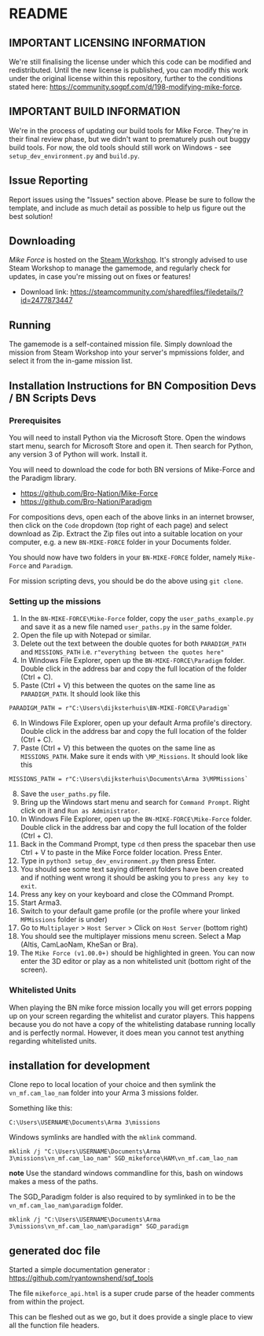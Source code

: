 # README

## IMPORTANT LICENSING INFORMATION

We're still finalising the license under which this code can be modified and redistributed. 
Until the new license is published, you can modify this work under the original license within this repository, further to the conditions stated here: https://community.sogpf.com/d/198-modifying-mike-force.

## IMPORTANT BUILD INFORMATION

We're in the process of updating our build tools for Mike Force. They're in their final review phase, but we didn't want to prematurely push out buggy build tools.
For now, the old tools should still work on Windows - see `setup_dev_environment.py` and `build.py`.

## Issue Reporting

Report issues using the "Issues" section above. Please be sure to follow the template, and include as much detail as possible to help us figure out the best solution! 

## Downloading
*Mike Force* is hosted on the [Steam Workshop](https://steamcommunity.com/sharedfiles/filedetails/?id=2477873447). It's strongly advised to use Steam Workshop to manage the gamemode, and regularly check for updates, in case you're missing out on fixes or features!
* Download link: <https://steamcommunity.com/sharedfiles/filedetails/?id=2477873447>

## Running

The gamemode is a self-contained mission file. Simply download the mission from Steam Workshop into your server's mpmissions folder, and select it from the in-game mission list. 

## Installation Instructions for BN Composition Devs / BN Scripts Devs

### Prerequisites

You will need to install Python via the Microsoft Store. 
Open the windows start menu, search for Microsoft Store and open it. 
Then search for Python, any version 3 of Python will work. 
Install it.

You will need to download the code for both BN versions of Mike-Force and the Paradigm library.

- https://github.com/Bro-Nation/Mike-Force
- https://github.com/Bro-Nation/Paradigm

For compositions devs, open each of the above links in an internet browser, 
then click on the `Code` dropdown (top right of each page) and select download as Zip. 
Extract the Zip files out into a suitable location on your computer, 
e.g. a new `BN-MIKE-FORCE` folder in your Documents folder.

You should now have two folders in your `BN-MIKE-FORCE` folder, namely `Mike-Force` and `Paradigm`.

For mission scripting devs, you should be do the above using `git clone`.

### Setting up the missions

1. In the `BN-MIKE-FORCE\Mike-Force` folder, copy the `user_paths_example.py` and save it as a new file named `user_paths.py` in the same folder.
2. Open the file up with Notepad or similar. 
3. Delete out the text between the double quotes for both `PARADIGM_PATH` and `MISSIONS_PATH` i.e. `r"everything between the quotes here"`
4. In Windows File Explorer, open up the `BN-MIKE-FORCE\Paradigm` folder. Double click in the address bar and copy the full location of the folder (Ctrl + C).
5. Paste (Ctrl + V) this between the quotes on the same line as `PARADIGM_PATH`. It should look like this
```
PARADIGM_PATH = r"C:\Users\dijksterhuis\BN-MIKE-FORCE\Paradigm`
```
6. In Windows File Explorer, open up your default Arma profile's directory. Double click in the address bar and copy the full location of the folder (Ctrl + C).
7. Paste (Ctrl + V) this between the quotes on the same line as `MISSIONS_PATH`. Make sure it ends with `\MP_Missions`. It should look like this
```
MISSIONS_PATH = r"C:\Users\dijksterhuis\Documents\Arma 3\MPMissions`
```
8. Save the `user_paths.py` file.
9. Bring up the Windows start menu and search for `Command Prompt`. Right click on it and `Run as Administrator`.
10. In Windows File Explorer, open up the `BN-MIKE-FORCE\Mike-Force` folder. Double click in the address bar and copy the full location of the folder (Ctrl + C).
11. Back in the Command Prompt, type `cd` then press the spacebar then use Ctrl + V to paste in the Mike Force folder location. Press Enter.
12. Type in `python3 setup_dev_environment.py` then press Enter.
13. You should see some text saying different folders have been created and if nothing went wrong it should be asking you to `press any key to exit`. 
14. Press any key on your keyboard and close the COmmand Prompt.
15. Start Arma3.
16. Switch to your default game profile (or the profile where your linked `MPMissions` folder is under)
17. Go to `Multiplayer` > `Host Server` > Click on `Host Server` (bottom right)
18. You should see the multiplayer missions menu screen. Select a Map (Altis, CamLaoNam, KheSan or Bra). 
19. The `Mike Force (v1.00.0+)` should be highlighted in green. You can now enter the 3D editor or play as a non whitelisted unit (bottom right of the screen).

### Whitelisted Units

When playing the BN mike force mission locally you will get errors popping up on your screen regarding the whitelist and curator players. 
This happens because you do not have a copy of the whitelisting database running locally and is perfectly normal.
However, it does mean you cannot test anything regarding whitelisted units.

## installation for development

Clone repo to local location of your choice and then symlink the `vn_mf.cam_lao_nam` folder into your Arma 3 missions folder.

Something like this:

```shell
C:\Users\USERNAME\Documents\Arma 3\missions
```

Windows symlinks are handled with the `mklink` command.

```shell
mklink /j "C:\Users\USERNAME\Documents\Arma 3\missions\vn_mf.cam_lao_nam" SGD_mikeforce\HAM\vn_mf.cam_lao_nam
```

**note** Use the standard windows commandline for this, bash on windows makes a mess of the paths.


The SGD_Paradigm folder is also required to by symlinked in to be the `vn_mf.cam_lao_nam\paradigm` folder.


```shell
mklink /j "C:\Users\USERNAME\Documents\Arma 3\missions\vn_mf.cam_lao_nam\paradigm" SGD_paradigm
```

## generated doc file

Started a simple documentation generator : <https://github.com/ryantownshend/sqf_tools>

The file `mikeforce_api.html` is a super crude parse of the header comments from within the project.

This can be fleshed out as we go, but it does provide a single place to view all the function file headers.



